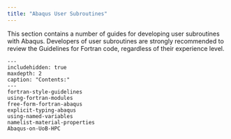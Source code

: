```yaml
---
title: "Abaqus User Subroutines"
---
```


This section contains a number of guides for developing user subroutines with
Abaqus. Developers of user subroutines are strongly recommended to review
the Guidelines for Fortran code, regardless of their experience level.


```{toctree}
---
includehidden: true
maxdepth: 2
caption: "Contents:"
---
fortran-style-guidelines
using-fortran-modules
free-form-fortran-abaqus
explicit-typing-abaqus
using-named-variables
namelist-material-properties
Abaqus-on-UoB-HPC
```
